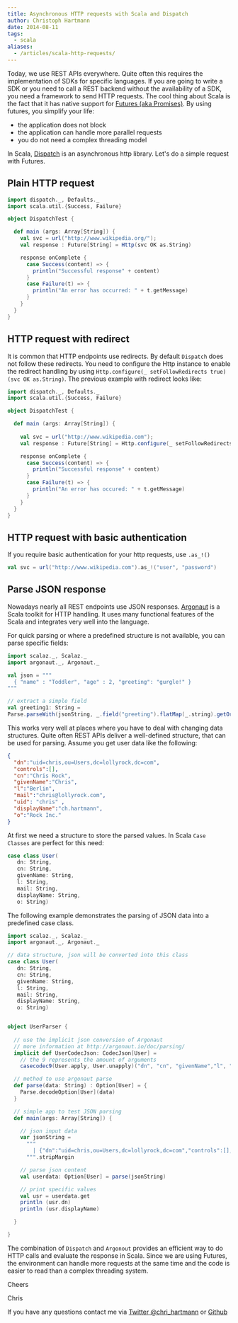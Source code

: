 ```yaml
---
title: Asynchronous HTTP requests with Scala and Dispatch
author: Christoph Hartmann
date: 2014-08-11
tags:
  - scala
aliases:
  - /articles/scala-http-requests/
---
```


Today, we use REST APIs everywhere. Quite often this requires the implementation of SDKs for specific languages. If you are going to write a SDK or you need to call a REST backend without the availability of a SDK, you need a framework to send HTTP requests. The cool thing about Scala is the fact that it has native support for [Futures (aka Promises)](http://docs.scala-lang.org/overviews/core/futures.html). By using futures, you simplify your life:

 - the application does not block
 - the application can handle more parallel requests
 - you do not need a complex threading model

In Scala, [Dispatch](http://dispatch.databinder.net/Dispatch.html) is an asynchronous http library. Let's do a simple request with Futures.

## Plain HTTP request

```scala
import dispatch._, Defaults._
import scala.util.{Success, Failure}

object DispatchTest {

  def main (args: Array[String]) {
    val svc = url("http://www.wikipedia.org/");
    val response : Future[String] = Http(svc OK as.String)

    response onComplete {
      case Success(content) => {
        println("Successful response" + content)
      }
      case Failure(t) => {
        println("An error has occurred: " + t.getMessage)
      }
    }
  }
}
```

## HTTP request with redirect

It is common that HTTP endpoints use redirects. By default `Dispatch` does not follow these redirects. You need to configure the Http instance to enable the redirect handling by using `Http.configure(_ setFollowRedirects true)(svc OK as.String)`. The previous example with redirect looks like:

```scala
import dispatch._, Defaults._
import scala.util.{Success, Failure}

object DispatchTest {

  def main (args: Array[String]) {
    
    val svc = url("http://www.wikipedia.com");
    val response : Future[String] = Http.configure(_ setFollowRedirects true)(svc OK as.String)

    response onComplete {
      case Success(content) => {
        println("Successful response" + content)
      }
      case Failure(t) => {
        println("An error has occured: " + t.getMessage)
      }
    }
  }
}
```

## HTTP request with basic authentication

If you require basic authentication for your http requests, use `.as_!()`

```scala
val svc = url("http://www.wikipedia.com").as_!("user", "password")
```

## Parse JSON response

Nowadays nearly all REST endpoints use JSON responses. [Argonaut](http://argonaut.io/) is a Scala toolkit for HTTP handling. It uses many functional features of the Scala and integrates very well into the language.

For quick parsing or where a predefined structure is not available, you can parse specific fields:

```scala
import scalaz._, Scalaz._
import argonaut._, Argonaut._

val json = """
  { "name" : "Toddler", "age" : 2, "greeting": "gurgle!" }
"""

// extract a simple field
val greeting1: String =
Parse.parseWith(jsonString, _.field("greeting").flatMap(_.string).getOrElse(null), msg => msg)
```

This works very well at places where you have to deal with changing data structures. Quite often REST APIs deliver a well-defined structure, that can be used for parsing. Assume you get user data like the following:

```json
{
  "dn":"uid=chris,ou=Users,dc=lollyrock,dc=com",
  "controls":[],
  "cn":"Chris Rock",
  "givenName":"Chris",
  "l":"Berlin",
  "mail":"chris@lollyrock.com",
  "uid": "chris" ,
  "displayName":"ch.hartmann",
  "o":"Rock Inc."
}
```

At first we need a structure to store the parsed values. In Scala `Case Classes` are perfect for this need:

```scala
case class User(
   dn: String,
   cn: String,
   givenName: String,
   l: String,
   mail: String,
   displayName: String,
   o: String)
```

The following example demonstrates the parsing of JSON data into a predefined case class.

```scala
import scalaz._, Scalaz._
import argonaut._, Argonaut._

// data structure, json will be converted into this class
case class User(
   dn: String,
   cn: String,
   givenName: String,
   l: String,
   mail: String,
   displayName: String,
   o: String)


object UserParser {
  
  // use the implicit json conversion of Argonaut
  // more information at http://argonaut.io/doc/parsing/
  implicit def UserCodecJson: CodecJson[User] =
    // the 9 represents the amount of arguments
    casecodec9(User.apply, User.unapply)("dn", "cn", "givenName","l", "mail", "uid", "displayName", "o", "plan")

  // method to use argonaut parse
  def parse(data: String) : Option[User] = {
    Parse.decodeOption[User](data)
  }

  // simple app to test JSON parsing
  def main(args: Array[String]) {

    // json input data
    var jsonString =
      """
        | {"dn":"uid=chris,ou=Users,dc=lollyrock,dc=com","controls":[],"cn":"Chris Rock","givenName":"Chris","l":"Berlin","mail":"chris@lollyrock.com","uid": "chris" ,"displayName":"ch.hartmann","o":"Rock Inc."}
      """.stripMargin

    // parse json content
    val userdata: Option[User] = parse(jsonString)

    // print specific values
    val usr = userdata.get
    println (usr.dn)
    println (usr.displayName)

  }

}
```

The combination of `Dispatch` and `Argonout` provides an efficient way to do HTTP calls and evaluate the response in Scala. Since we are using Futures, the environment can handle more requests at the same time and the code is easier to read than a complex threading system.

Cheers

Chris 

If you have any questions contact me via [Twitter @chri_hartmann](https://twitter.com/chri_hartmann) or [Github](https://github.com/chris-rock)
